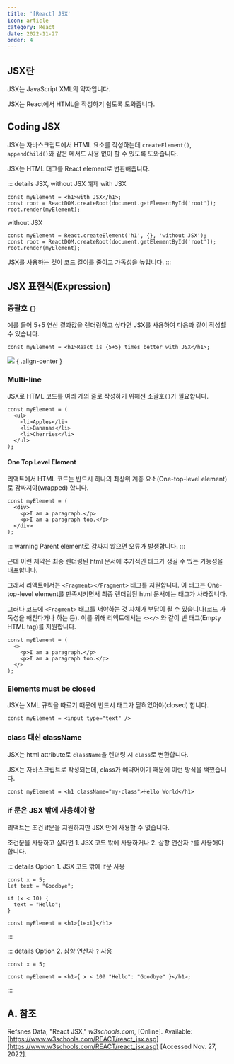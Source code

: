 ```yaml
---
title: '[React] JSX'
icon: article
category: React
date: 2022-11-27
order: 4
---
```


## JSX란
JSX는 JavaScript XML의 약자입니다.

JSX는 React에서 HTML을 작성하기 쉽도록 도와줍니다.

## Coding JSX
JSX는 자바스크립트에서 HTML 요소를 작성하는데 `createElement()`, `appendChild()`와 같은 메서드 사용 없이 할 수 있도록 도와줍니다.

JSX는 HTML 태그를 React element로 변환해줍니다.

::: details JSX, without JSX 예제
with JSX
```js:no-line-numbers
const myElement = <h1>with JSX</h1>;
const root = ReactDOM.createRoot(document.getElementById('root'));
root.render(myElement);
```

without JSX
```js:no-line-numbers
const myElement = React.createElement('h1', {}, 'without JSX');
const root = ReactDOM.createRoot(document.getElementById('root'));
root.render(myElement);
```

JSX를 사용하는 것이 코드 길이를 줄이고 가독성을 높입니다.
:::

## JSX 표현식(Expression)
### 중괄호 `{}`
예를 들어 5+5 연산 결과값을 렌더링하고 싶다면 JSX를 사용하여 다음과 같이 작성할 수 있습니다.

```js:no-line-numbers
const myElement = <h1>React is {5+5} times better with JSX</h1>;
```

![](https://drive.google.com/uc?export=view&id=1BSUqtABmbcPrCmktzGjzEYfEfEIrTs7H)
{ .align-center }

### Multi-line
JSX로 HTML 코드를 여러 개의 줄로 작성하기 위해선 소괄호`()`가 필요합니다.

```js:no-line-numbers
const myElement = (
  <ul>
    <li>Apples</li>
    <li>Bananas</li>
    <li>Cherries</li>
  </ul>
);
```

#### One Top Level Element
리액트에서 HTML 코드는 반드시 하나의 최상위 계층 요소(One-top-level element)로 감싸져야(wrapped) 합니다.

```js:no-line-numbers
const myElement = (
  <div>
    <p>I am a paragraph.</p>
    <p>I am a paragraph too.</p>
  </div>
);
```

::: warning Parent element로 감싸지 않으면 오류가 발생합니다.
:::

근데 이런 제약은 최종 렌더링된 html 문서에 추가적인 태그가 생길 수 있는 가능성을 내포합니다.

그래서 리액트에서는 `<Fragment></Fragment>` 태그를 지원합니다. 이 태그는 One-top-level element를 만족시키면서 최종 렌더링된 html 문서에는 태그가 사라집니다.

그러나 코드에 `<Fragment>` 태그를 써야하는 것 자체가 부담이 될 수 있습니다(코드 가독성을 해친다거나 하는 등). 이를 위해 리액트에서는 `<></>` 와 같이 빈 태그(Empty HTML tag)를 지원합니다.

```js:no-line-numbers
const myElement = (
  <>
    <p>I am a paragraph.</p>
    <p>I am a paragraph too.</p>
  </>
);
```

### Elements must be closed
JSX는 XML 규칙을 따르기 때문에 반드시 태그가 닫혀있어야(closed) 합니다.

```js:no-line-numbers
const myElement = <input type="text" />
```

### class 대신 className
JSX는 html attribute로 `className`을 렌더링 시 `class`로 변환합니다.

JSX는 자바스크립트로 작성되는데, class가 예약어이기 때문에 이런 방식을 택했습니다.

```js:no-line-numbers
const myElement = <h1 className="my-class">Hello World</h1>
```

### if 문은 JSX 밖에 사용해야 함
리액트는 조건 if문을 지원하지만 JSX 안에 사용할 수 없습니다.

조건문을 사용하고 싶다면 1. JSX 코드 밖에 사용하거나 2. 삼항 연산자 `?`를 사용해야 합니다.

::: details Option 1. JSX 코드 밖에 if문 사용
```js:no-line-numbers
const x = 5;
let text = "Goodbye";

if (x < 10) {
  text = "Hello";
}

const myElement = <h1>{text}</h1>
```
:::

::: details Option 2. 삼항 연산자 <code>?</code> 사용
```js:no-line-numbers
const x = 5;

const myElement = <h1>{ x < 10? "Hello": "Goodbye" }</h1>;
```
:::

## A. 참조
Refsnes Data, "React JSX," *w3schools.com*, [Online]. Available: [https://www.w3schools.com/REACT/react_jsx.asp](https://www.w3schools.com/REACT/react_jsx.asp) [Accessed Nov. 27, 2022].

<script setup lang="ts">
import DetailsOpen from "@DetailsOpen";
</script>

<DetailsOpen/>
